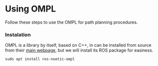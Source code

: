 # Using OMPL
Follow these steps to use the OMPL for path planning procedures.

### Instalation
OMPL is a library by itself, based on C++, in can be installed from source from their [main webpage](https://ompl.kavrakilab.org/), but we will install its ROS package for easiness.

```
sudo apt install ros-noetic-ompl
```

